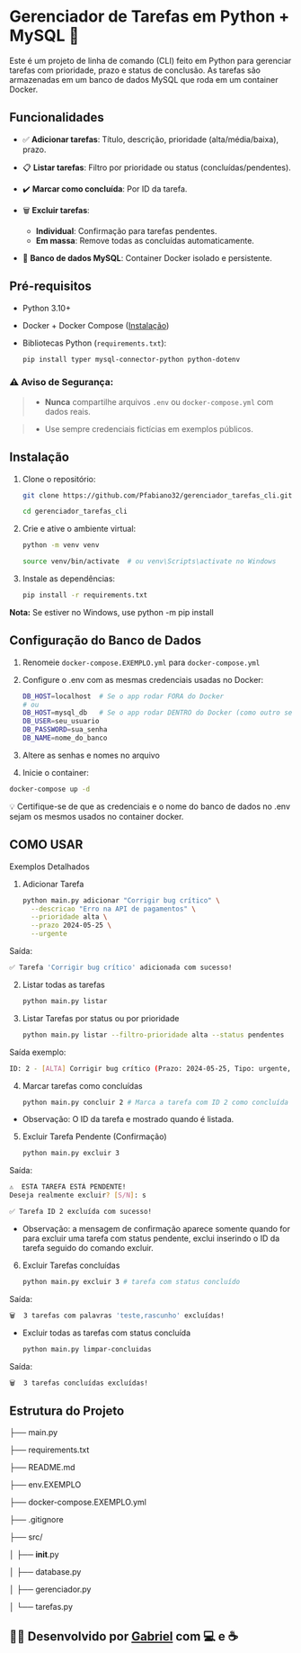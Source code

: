 # Gerenciador de Tarefas em Python + MySQL 📝

Este é um projeto de linha de comando (CLI) feito em Python para gerenciar tarefas com prioridade, prazo e status de conclusão. As tarefas são armazenadas em um banco de dados MySQL que roda em um container Docker.

## Funcionalidades

- ✅ **Adicionar tarefas**: Título, descrição, prioridade (alta/média/baixa), prazo.

- 📋 **Listar tarefas**: Filtro por prioridade ou status (concluídas/pendentes).

- ✔️ **Marcar como concluída**: Por ID da tarefa.

- 🗑️ **Excluir tarefas**:  
  - **Individual**: Confirmação para tarefas pendentes.  
  - **Em massa**: Remove todas as concluídas automaticamente.  

- 🐳 **Banco de dados MySQL**: Container Docker isolado e persistente.

## Pré-requisitos

- Python 3.10+

- Docker + Docker Compose ([Instalação](https://docs.docker.com/get-docker/))

- Bibliotecas Python (`requirements.txt`):

    ````bash
  pip install typer mysql-connector-python python-dotenv
    ````

### ⚠️ Aviso de Segurança:  

> - **Nunca** compartilhe arquivos `.env` ou `docker-compose.yml` com dados reais.

> - Use sempre credenciais fictícias em exemplos públicos.

## Instalação

1. Clone o repositório:
    ```bash
   git clone https://github.com/Pfabiano32/gerenciador_tarefas_cli.git

   cd gerenciador_tarefas_cli
    ```

2. Crie e ative o ambiente virtual:

    ```bash
    python -m venv venv
 
    source venv/bin/activate  # ou venv\Scripts\activate no Windows
    ```

3. Instale as dependências:

    ```bash
    pip install -r requirements.txt
    ```
**Nota:** Se estiver no Windows, use python -m pip install


## Configuração do Banco de Dados  

1. Renomeie `docker-compose.EXEMPLO.yml` para `docker-compose.yml`  

2. Configure o .env com as mesmas credenciais usadas no Docker:

    ``` bash
    DB_HOST=localhost  # Se o app rodar FORA do Docker
    # ou
    DB_HOST=mysql_db   # Se o app rodar DENTRO do Docker (como outro serviço)
    DB_USER=seu_usuario
    DB_PASSWORD=sua_senha
    DB_NAME=nome_do_banco
    ```

3. Altere as senhas e nomes no arquivo  

4. Inicie o container:

```bash
docker-compose up -d
````

💡 Certifique-se de que as credenciais e o nome do banco de dados no .env sejam os mesmos usados no container docker.

## COMO USAR

Exemplos Detalhados

1. Adicionar Tarefa

    ``` bash
    python main.py adicionar "Corrigir bug crítico" \
      --descricao "Erro na API de pagamentos" \
      --prioridade alta \
      --prazo 2024-05-25 \
      --urgente
    ```

Saída:

  ``` bash
  ✅ Tarefa 'Corrigir bug crítico' adicionada com sucesso!
  ```
2. Listar todas as tarefas

    ``` bash
    python main.py listar
    ```

3. Listar Tarefas por status ou por prioridade

    ``` bash
    python main.py listar --filtro-prioridade alta --status pendentes
    ```

Saída exemplo:

``` bash
ID: 2 - [ALTA] Corrigir bug crítico (Prazo: 2024-05-25, Tipo: urgente, Status: Pendente)
```

4. Marcar tarefas como concluídas

    ``` bash
    python main.py concluir 2 # Marca a tarefa com ID 2 como concluída
    ```

- Observação: O ID da tarefa e mostrado quando é listada.

5. Excluir Tarefa Pendente (Confirmação)

    ``` bash
    python main.py excluir 3
    ```

Saída:

``` bash
⚠️  ESTA TAREFA ESTÁ PENDENTE!  
Deseja realmente excluir? [S/N]: s  

✅ Tarefa ID 2 excluída com sucesso!
```

- Observação: a mensagem de confirmação aparece somente quando for para excluir uma tarefa com status pendente, exclui inserindo o ID da tarefa seguido do comando excluir.

6. Excluir Tarefas concluídas

    ``` bash
    python main.py excluir 3 # tarefa com status concluído
    ```

Saída:

``` bash
🗑️  3 tarefas com palavras 'teste,rascunho' excluídas!
```

- Excluir todas as tarefas com status concluída

    ``` bash
    python main.py limpar-concluidas
    ```

Saída:

``` bash
🗑️  3 tarefas concluídas excluídas!
```

## Estrutura do Projeto


├── main.py

├── requirements.txt

├── README.md

├── env.EXEMPLO

├── docker-compose.EXEMPLO.yml

├── .gitignore

├── src/

│   ├── __init__.py

│   ├── database.py

│   ├── gerenciador.py

│   └── tarefas.py


## 👨‍💻 Desenvolvido por [Gabriel](https://github.com/Pfabiano32) com 💻 e ☕
